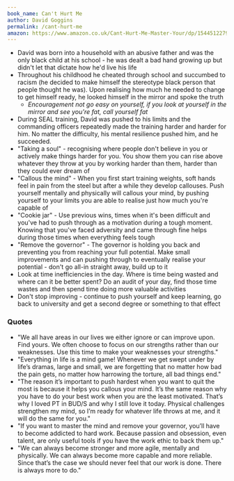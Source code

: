 ```yaml
---
book_name: Can't Hurt Me
author: David Goggins
permalink: /cant-hurt-me
amazon: https://www.amazon.co.uk/Cant-Hurt-Me-Master-Your/dp/1544512279/
---
```

- David was born into a household with an abusive father and was the only black child at his school - he was dealt a bad hand growing up but didn't let that dictate how he'd live his life
- Throughout his childhood he cheated through school and succumbed to racism (he decided to make himself the stereotype black person that people thought he was). Upon realising how much he needed to change to get himself ready, he looked himself in the mirror and spoke the truth
    - *Encouragement not go easy on yourself, if you look at yourself in the mirror and see you're fat, call yourself fat*
- During SEAL training, David was pushed to his limits and the commanding officers repeatedly made the training harder and harder for him. No matter the difficulty, his mental resilience pushed him, and he succeeded.
- "Taking a soul" - recognising where people don't believe in you or actively make things harder for you. You show them you can rise above whatever they throw at you by working harder than them, harder than they could ever dream of
- "Callous the mind" - When you first start training weights, soft hands feel in pain from the steel but after a while they develop callouses. Push yourself mentally and physically will callous your mind, by pushing yourself to your limits you are able to realise just how much you're capable of
- "Cookie jar" - Use previous wins, times when it's been difficult and you've had to push through as a motivation during a tough moment. Knowing that you've faced adversity and came through fine helps during those times when everything feels tough
- "Remove the governor" - The governor is holding you back and preventing you from reaching your full potential. Make small improvements and can pushing through to eventually realise your potential - don't go all-in straight away, build up to it
- Look at time inefficiencies in the day. Where is time being wasted and where can it be better spent? Do an audit of your day, find those time wastes and then spend time doing more valuable activities
- Don't stop improving - continue to push yourself and keep learning, go back to university and get a second degree or something to that effect

### Quotes

- "We all have areas in our lives we either ignore or can improve upon. Find yours. We often choose to focus on our strengths rather than our weaknesses. Use this time to make your weaknesses your strengths."
- "Everything in life is a mind game! Whenever we get swept under by life’s dramas, large and small, we are forgetting that no matter how bad the pain gets, no matter how harrowing the torture, all bad things end."
- "The reason it’s important to push hardest when you want to quit the most is because it helps you callous your mind. It’s the same reason why you have to do your best work when you are the least motivated. That’s why I loved PT in BUD/S and why I still love it today. Physical challenges strengthen my mind, so I’m ready for whatever life throws at me, and it will do the same for you."
- "If you want to master the mind and remove your governor, you’ll have to become addicted to hard work. Because passion and obsession, even talent, are only useful tools if you have the work ethic to back them up."
- "We can always become stronger and more agile, mentally and physically. We can always become more capable and more reliable. Since that’s the case we should never feel that our work is done. There is always more to do."